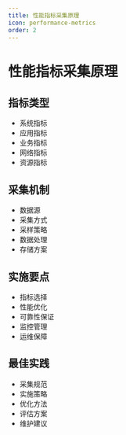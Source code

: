 ```yaml
---
title: 性能指标采集原理
icon: performance-metrics
order: 2
---
```


# 性能指标采集原理

## 指标类型
- 系统指标
- 应用指标
- 业务指标
- 网络指标
- 资源指标

## 采集机制
- 数据源
- 采集方式
- 采样策略
- 数据处理
- 存储方案

## 实施要点
- 指标选择
- 性能优化
- 可靠性保证
- 监控管理
- 运维保障

## 最佳实践
- 采集规范
- 实施策略
- 优化方法
- 评估方案
- 维护建议
